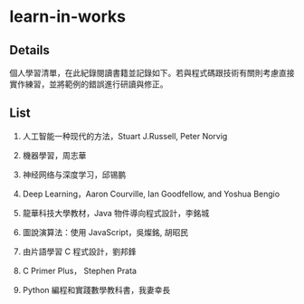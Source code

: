 # learn-in-works

## Details

個人學習清單，在此紀錄閱讀書籍並記錄如下。若與程式碼跟技術有關則考慮直接實作練習，並將範例的錯誤進行研讀與修正。

## List

1. 人工智能一种现代的方法，Stuart J.Russell, Peter Norvig

2. 機器學習，周志華

3. 神经网络与深度学习，邱锡鹏

4. Deep Learning，Aaron Courville, Ian Goodfellow, and Yoshua Bengio

5. 龍華科技大學教材，Java 物件導向程式設計，李銘城

6. 圖說演算法：使用 JavaScript，吳燦銘, 胡昭民 

7. 由片語學習 C 程式設計，劉邦鋒

8. C Primer Plus， Stephen Prata

9. Python 編程和實踐數學教科書，我妻幸長